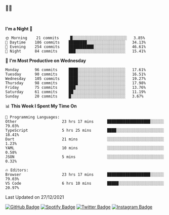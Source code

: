 ### 🤙🍺

<!-- <a href="https://github-readme-stats.vercel.app/api?username=hzak2xx&count_private=true&show_icons=true&theme=dracula">
  <img align="center" src="https://github-readme-stats.vercel.app/api?username=hzak2xx&count_private=true&show_icons=true&theme=dracula" />
</a>
</br> -->
</br>

<!--START_SECTION:waka-->
**I'm a Night 🦉** 

```text
🌞 Morning    21 commits     █░░░░░░░░░░░░░░░░░░░░░░░░   3.85% 
🌆 Daytime    186 commits    ████████░░░░░░░░░░░░░░░░░   34.13% 
🌃 Evening    254 commits    ███████████░░░░░░░░░░░░░░   46.61% 
🌙 Night      84 commits     ███░░░░░░░░░░░░░░░░░░░░░░   15.41%

```
📅 **I'm Most Productive on Wednesday** 

```text
Monday       96 commits     ████░░░░░░░░░░░░░░░░░░░░░   17.61% 
Tuesday      90 commits     ████░░░░░░░░░░░░░░░░░░░░░   16.51% 
Wednesday    105 commits    ████░░░░░░░░░░░░░░░░░░░░░   19.27% 
Thursday     98 commits     ████░░░░░░░░░░░░░░░░░░░░░   17.98% 
Friday       75 commits     ███░░░░░░░░░░░░░░░░░░░░░░   13.76% 
Saturday     61 commits     ██░░░░░░░░░░░░░░░░░░░░░░░   11.19% 
Sunday       20 commits     █░░░░░░░░░░░░░░░░░░░░░░░░   3.67%

```


📊 **This Week I Spent My Time On** 

```text
💬 Programming Languages: 
Other                    23 hrs 17 mins      ███████████████████░░░░░░   79.03% 
TypeScript               5 hrs 25 mins       ████░░░░░░░░░░░░░░░░░░░░░   18.41% 
Dart                     21 mins             ░░░░░░░░░░░░░░░░░░░░░░░░░   1.23% 
YAML                     10 mins             ░░░░░░░░░░░░░░░░░░░░░░░░░   0.58% 
JSON                     5 mins              ░░░░░░░░░░░░░░░░░░░░░░░░░   0.32%

🔥 Editors: 
Browser                  23 hrs 17 mins      ███████████████████░░░░░░   79.03% 
VS Code                  6 hrs 10 mins       █████░░░░░░░░░░░░░░░░░░░░   20.97%

```


 Last Updated on 27/12/2021
<!--END_SECTION:waka-->

[![GitHub Badge](https://img.shields.io/badge/GitHub-100000?style=for-the-badge&logo=github&logoColor=white)](https://github.com/hzak2xx)
[![Spotify Badge](https://img.shields.io/badge/Spotify-1ED760?&style=for-the-badge&logo=spotify&logoColor=white)](https://open.spotify.com/user/uf90s6sbbh75a1mt44clkhkvf)
[![Twitter Badge](https://img.shields.io/badge/Twitter-1DA1F2?style=for-the-badge&logo=twitter&logoColor=white)](https://twitter.com/hzak2xx)
[![Instagram Badge](https://img.shields.io/badge/Instagram-E4405F?style=for-the-badge&logo=instagram&logoColor=white)](https://www.instagram.com/hzak2xx/)
